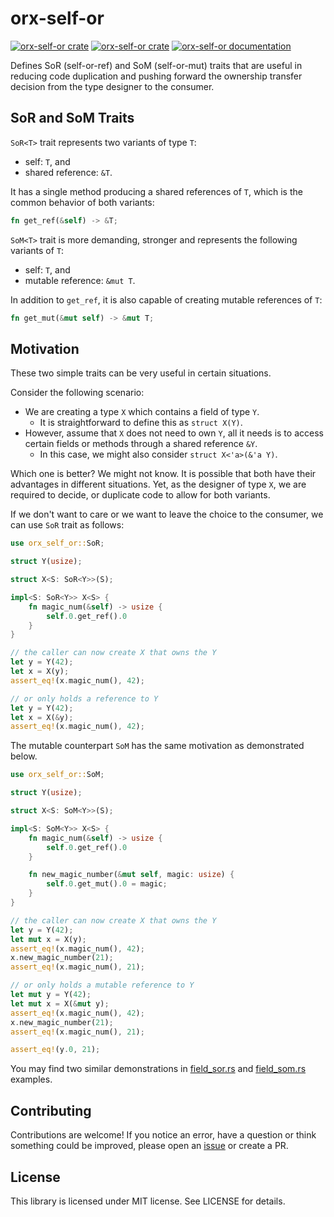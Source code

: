 # orx-self-or

[![orx-self-or crate](https://img.shields.io/crates/v/orx-self-or.svg)](https://crates.io/crates/orx-self-or)
[![orx-self-or crate](https://img.shields.io/crates/d/orx-self-or.svg)](https://crates.io/crates/orx-self-or)
[![orx-self-or documentation](https://docs.rs/orx-self-or/badge.svg)](https://docs.rs/orx-self-or)

Defines SoR (self-or-ref) and SoM (self-or-mut) traits that are useful in reducing code duplication and pushing forward the ownership transfer decision from the type designer to the consumer.

## SoR and SoM Traits

`SoR<T>` trait represents two variants of type `T`:
* self: `T`, and
* shared reference: `&T`.

It has a single method producing a shared references of `T`, which is the common behavior of both variants:

```rust ignore
fn get_ref(&self) -> &T;
```

`SoM<T>` trait is more demanding, stronger and represents the following variants of `T`:
* self: `T`, and
* mutable reference: `&mut T`.

In addition to `get_ref`, it is also capable of creating mutable references of `T`:

```rust ignore
fn get_mut(&mut self) -> &mut T;
```

## Motivation

These two simple traits can be very useful in certain situations.

Consider the following scenario:
* We are creating a type `X` which contains a field of type `Y`.
  * It is straightforward to define this as `struct X(Y)`.
* However, assume that `X` does not need to own `Y`, all it needs is to access certain fields or methods through a shared reference `&Y`.
  * In this case, we might also consider `struct X<'a>(&'a Y)`.

Which one is better? We might not know. It is possible that both have their advantages in different situations. Yet, as the designer of type `X`, we are required to decide, or duplicate code to allow for both variants.

If we don't want to care or we want to leave the choice to the consumer, we can use `SoR` trait as follows:

```rust
use orx_self_or::SoR;

struct Y(usize);

struct X<S: SoR<Y>>(S);

impl<S: SoR<Y>> X<S> {
    fn magic_num(&self) -> usize {
        self.0.get_ref().0
    }
}

// the caller can now create X that owns the Y
let y = Y(42);
let x = X(y);
assert_eq!(x.magic_num(), 42);

// or only holds a reference to Y
let y = Y(42);
let x = X(&y);
assert_eq!(x.magic_num(), 42);
```

The mutable counterpart `SoM` has the same motivation as demonstrated below.

```rust
use orx_self_or::SoM;

struct Y(usize);

struct X<S: SoM<Y>>(S);

impl<S: SoM<Y>> X<S> {
    fn magic_num(&self) -> usize {
        self.0.get_ref().0
    }

    fn new_magic_number(&mut self, magic: usize) {
        self.0.get_mut().0 = magic;
    }
}

// the caller can now create X that owns the Y
let y = Y(42);
let mut x = X(y);
assert_eq!(x.magic_num(), 42);
x.new_magic_number(21);
assert_eq!(x.magic_num(), 21);

// or only holds a mutable reference to Y
let mut y = Y(42);
let mut x = X(&mut y);
assert_eq!(x.magic_num(), 42);
x.new_magic_number(21);
assert_eq!(x.magic_num(), 21);

assert_eq!(y.0, 21);
```

You may find two similar demonstrations in [field_sor.rs](https://github.com/orxfun/orx-self-or/blob/main/examples/field_sor.rs) and [field_som.rs](https://github.com/orxfun/orx-self-or/blob/main/examples/field_som.rs) examples.


## Contributing

Contributions are welcome! If you notice an error, have a question or think something could be improved, please open an [issue](https://github.com/orxfun/orx-self-or/issues/new) or create a PR.

## License

This library is licensed under MIT license. See LICENSE for details.
